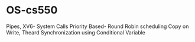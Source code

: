 # OS-cs550
Pipes, XV6- System Calls  Priority Based- Round Robin scheduling  Copy on Write, Theard Synchronization using Conditional Variable
